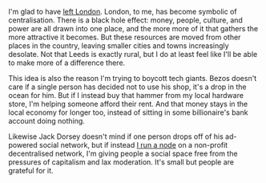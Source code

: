 I'm glad to have [left London](/2019/09/24/moving). London, to me, has become symbolic of centralisation. There is a black hole effect: money, people, culture, and power are all drawn into one place, and the more more of it that gathers the more attractive it becomes.
But these resources are moved from other places in the country, leaving smaller cities and towns increasingly desolate.
Not that Leeds is exactly rural, but I do at least feel like I'll be able to make more of a difference there.

This idea is also the reason I'm trying to boycott tech giants. Bezos doesn't care if a single person has decided not to use his shop, it's a drop in the ocean for him.
But if I instead buy that hammer from my local hardware store, I'm helping someone afford their rent.
And that money stays in the local economy for longer too, instead of sitting in some billionaire's bank account doing nothing.

Likewise Jack Dorsey doesn't mind if one person drops off of his ad-powered social network, but if instead [I run a node](http://kith.kitchen) on a non-profit decentralised network,
I'm giving people a social space free from the pressures of capitalism and lax moderation. It's small but people are grateful for it.
